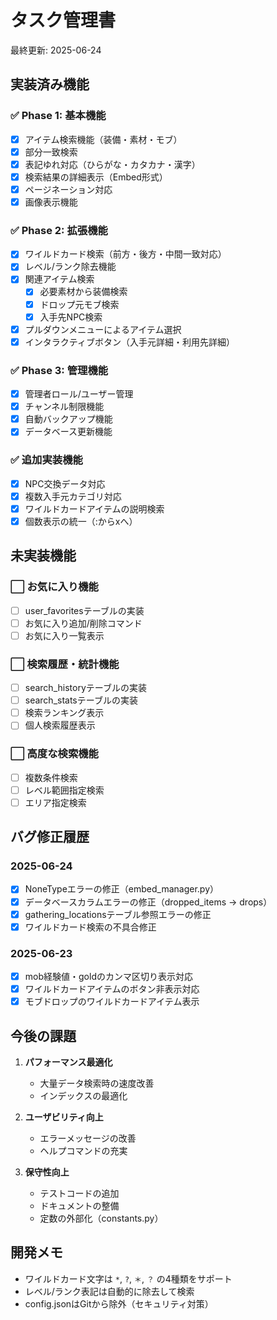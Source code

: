 # タスク管理書

最終更新: 2025-06-24

## 実装済み機能

### ✅ Phase 1: 基本機能
- [x] アイテム検索機能（装備・素材・モブ）
- [x] 部分一致検索
- [x] 表記ゆれ対応（ひらがな・カタカナ・漢字）
- [x] 検索結果の詳細表示（Embed形式）
- [x] ページネーション対応
- [x] 画像表示機能

### ✅ Phase 2: 拡張機能
- [x] ワイルドカード検索（前方・後方・中間一致対応）
- [x] レベル/ランク除去機能
- [x] 関連アイテム検索
  - [x] 必要素材から装備検索
  - [x] ドロップ元モブ検索
  - [x] 入手先NPC検索
- [x] プルダウンメニューによるアイテム選択
- [x] インタラクティブボタン（入手元詳細・利用先詳細）

### ✅ Phase 3: 管理機能
- [x] 管理者ロール/ユーザー管理
- [x] チャンネル制限機能
- [x] 自動バックアップ機能
- [x] データベース更新機能

### ✅ 追加実装機能
- [x] NPC交換データ対応
- [x] 複数入手元カテゴリ対応
- [x] ワイルドカードアイテムの説明検索
- [x] 個数表示の統一（:からxへ）

## 未実装機能

### ⬜ お気に入り機能
- [ ] user_favoritesテーブルの実装
- [ ] お気に入り追加/削除コマンド
- [ ] お気に入り一覧表示

### ⬜ 検索履歴・統計機能
- [ ] search_historyテーブルの実装
- [ ] search_statsテーブルの実装
- [ ] 検索ランキング表示
- [ ] 個人検索履歴表示

### ⬜ 高度な検索機能
- [ ] 複数条件検索
- [ ] レベル範囲指定検索
- [ ] エリア指定検索

## バグ修正履歴

### 2025-06-24
- [x] NoneTypeエラーの修正（embed_manager.py）
- [x] データベースカラムエラーの修正（dropped_items → drops）
- [x] gathering_locationsテーブル参照エラーの修正
- [x] ワイルドカード検索の不具合修正

### 2025-06-23
- [x] mob経験値・goldのカンマ区切り表示対応
- [x] ワイルドカードアイテムのボタン非表示対応
- [x] モブドロップのワイルドカードアイテム表示

## 今後の課題

1. **パフォーマンス最適化**
   - 大量データ検索時の速度改善
   - インデックスの最適化

2. **ユーザビリティ向上**
   - エラーメッセージの改善
   - ヘルプコマンドの充実

3. **保守性向上**
   - テストコードの追加
   - ドキュメントの整備
   - 定数の外部化（constants.py）

## 開発メモ

- ワイルドカード文字は `*`, `?`, `＊`, `？` の4種類をサポート
- レベル/ランク表記は自動的に除去して検索
- config.jsonはGitから除外（セキュリティ対策）